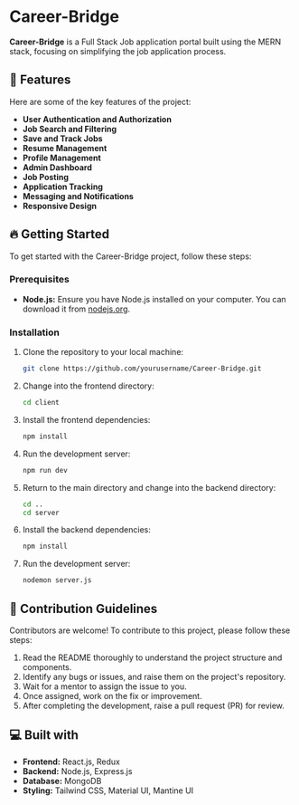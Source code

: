 # Career-Bridge

**Career-Bridge** is a Full Stack Job application portal built using the MERN stack, focusing on simplifying the job application process.

## 🧐 Features
Here are some of the key features of the project:

- **User Authentication and Authorization**
- **Job Search and Filtering**
- **Save and Track Jobs**
- **Resume Management**
- **Profile Management**
- **Admin Dashboard**
- **Job Posting**
- **Application Tracking**
- **Messaging and Notifications**
- **Responsive Design**

## 🔥 Getting Started
To get started with the Career-Bridge project, follow these steps:

### Prerequisites
- **Node.js:** Ensure you have Node.js installed on your computer. You can download it from [nodejs.org](https://nodejs.org).

### Installation

1. Clone the repository to your local machine:

   ```bash
   git clone https://github.com/yourusername/Career-Bridge.git
   ```

2. Change into the frontend directory:

   ```bash
   cd client
   ```

3. Install the frontend dependencies:

   ```bash
   npm install
   ```

4. Run the development server:

   ```bash
   npm run dev
   ```

5. Return to the main directory and change into the backend directory:

   ```bash
   cd ..
   cd server
   ```

6. Install the backend dependencies:

   ```bash
   npm install
   ```

7. Run the development server:

   ```bash
   nodemon server.js
   ```

## 🍰 Contribution Guidelines
Contributors are welcome! To contribute to this project, please follow these steps:

1. Read the README thoroughly to understand the project structure and components.
2. Identify any bugs or issues, and raise them on the project's repository.
3. Wait for a mentor to assign the issue to you.
4. Once assigned, work on the fix or improvement.
5. After completing the development, raise a pull request (PR) for review.

## 💻 Built with
- **Frontend:** React.js, Redux
- **Backend:** Node.js, Express.js
- **Database:** MongoDB
- **Styling:** Tailwind CSS, Material UI, Mantine UI
